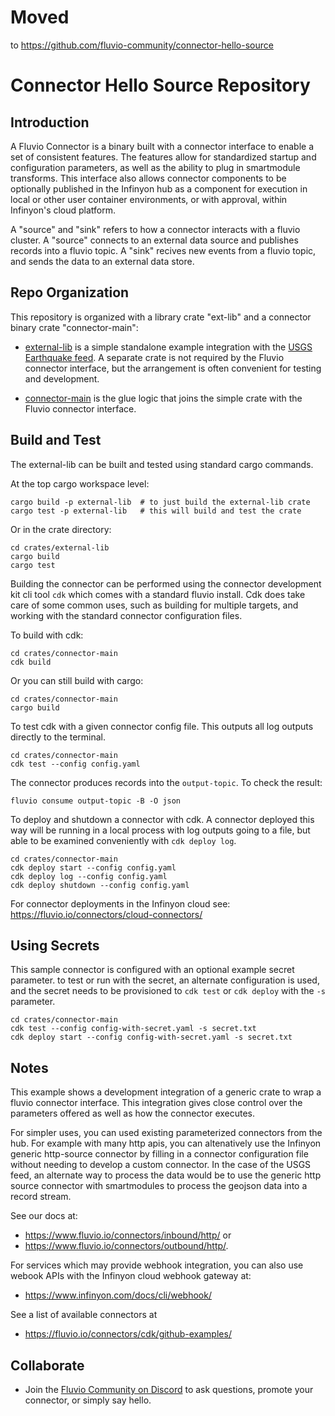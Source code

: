 # Moved
to https://github.com/fluvio-community/connector-hello-source

# Connector Hello Source Repository

## Introduction

A Fluvio Connector is a binary built with a connector interface to enable a set
of consistent features.  The features allow for standardized startup and
configuration parameters, as well as the ability to plug in smartmodule
transforms. This interface also allows connector components to be optionally
published in the Infinyon hub as a component for execution in local or
other user container environments, or with approval, within Infinyon's cloud
platform.

A "source" and "sink" refers to how a connector interacts with a fluvio cluster.
A "source" connects to an external data source and publishes records into a
fluvio topic. A "sink" recives new events from a fluvio topic, and sends the
data to an external data store.

## Repo Organization

This repository is organized with a library crate "ext-lib" and a connector
binary crate "connector-main":

* [external-lib](crates/external-lib) is a simple standalone example integration with the [USGS Earthquake
feed](https://earthquake.usgs.gov/earthquakes/feed/v1.0/geojson.php). A separate crate is not required by the Fluvio connector interface, but the arrangement is often convenient for testing and development.

* [connector-main](crates/connector-main) is the glue logic that joins the simple crate with the Fluvio connector
interface.

## Build and Test

The external-lib can be built and tested using standard cargo commands.

At the top cargo workspace level:
```
cargo build -p external-lib  # to just build the external-lib crate
cargo test -p external-lib   # this will build and test the crate
```
Or in the crate directory:
```
cd crates/external-lib
cargo build
cargo test
```

Building the connector can be performed using the connector development kit cli
tool `cdk` which comes with a standard fluvio install. Cdk does take care of
some common uses, such as building for multiple targets, and working with
the standard connector configuration files.

To build with cdk:
```
cd crates/connector-main
cdk build
```

Or you can still build with cargo:
```
cd crates/connector-main
cargo build
```

To test cdk with a given connector config file. This outputs all log outputs
directly to the terminal.

```
cd crates/connector-main
cdk test --config config.yaml
```

The connector produces records into the `output-topic`. To check the result:

```
fluvio consume output-topic -B -O json
```

To deploy and shutdown a connector with cdk. A connector deployed this way
will be running in a local process with log outputs going to a file, but able to
be examined conveniently with `cdk deploy log`.

```
cd crates/connector-main
cdk deploy start --config config.yaml
cdk deploy log --config config.yaml
cdk deploy shutdown --config config.yaml
```

For connector deployments in the Infinyon cloud see:
https://fluvio.io/connectors/cloud-connectors/


## Using Secrets

This sample connector is configured with an optional example secret parameter.
to test or run with the secret, an alternate configuration is used, and the
secret needs to be provisioned to `cdk test` or `cdk deploy` with the `-s` parameter.

```
cd crates/connector-main
cdk test --config config-with-secret.yaml -s secret.txt
cdk deploy start --config config-with-secret.yaml -s secret.txt
```


## Notes

This example shows a development integration of a generic crate to wrap a
fluvio connector interface. This integration gives close control over the
parameters offered as well as how the connector executes.

For simpler uses, you can used existing parameterized connectors from the hub.
For example with many http apis, you can altenatively use the Infinyon generic
http-source connector by filling in a connector configuration file without
needing to develop a custom connector. In the case of the USGS feed, an alternate
way to process the data would be to use the generic http source connector with
smartmodules to process the geojson data into a record stream.

See our docs at:
* https://www.fluvio.io/connectors/inbound/http/ or
* https://www.fluvio.io/connectors/outbound/http/.

For services which may provide webhook integration, you can also use webook
APIs with the Infinyon cloud webhook gateway at:
* https://www.infinyon.com/docs/cli/webhook/

See a list of available connectors at
 * https://fluvio.io/connectors/cdk/github-examples/


## Collaborate

* Join the [Fluvio Community on Discord](https://discordapp.com/invite/bBG2dTz) to ask questions, promote your connector, or simply say hello.
